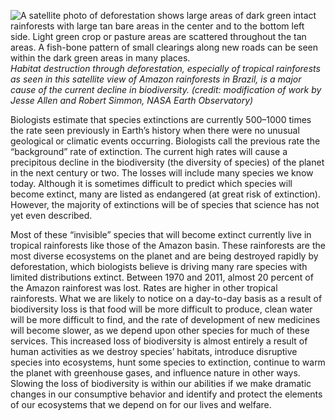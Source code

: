 ![ A satellite photo of deforestation shows large areas of dark green intact rainforests with large tan bare areas in the center and to the bottom left side. Light green crop or pasture areas are scattered throughout the tan areas. A fish-bone pattern of small clearings along new roads can be seen within the dark green areas in many places.][1] _Habitat destruction through deforestation, especially of tropical rainforests as seen in this satellite view of Amazon rainforests in Brazil, is a major cause of the current decline in biodiversity. (credit: modification of work by Jesse Allen and Robert Simmon, NASA Earth Observatory)_

Biologists estimate that species extinctions are currently 500–1000 times the rate seen previously in Earth’s history when there were no unusual geological or climatic events occurring. Biologists call the previous rate the “background” rate of extinction. The current high rates will cause a precipitous decline in the biodiversity (the diversity of species) of the planet in the next century or two. The losses will include many species we know today. Although it is sometimes difficult to predict which species will become extinct, many are listed as endangered (at great risk of extinction). However, the majority of extinctions will be of species that science has not yet even described.

Most of these “invisible” species that will become extinct currently live in tropical rainforests like those of the Amazon basin. These rainforests are the most diverse ecosystems on the planet and are being destroyed rapidly by deforestation, which biologists believe is driving many rare species with limited distributions extinct. Between 1970 and 2011, almost 20 percent of the Amazon rainforest was lost. Rates are higher in other tropical rainforests. What we are likely to notice on a day-to-day basis as a result of biodiversity loss is that food will be more difficult to produce, clean water will be more difficult to find, and the rate of development of new medicines will become slower, as we depend upon other species for much of these services. This increased loss of biodiversity is almost entirely a result of human activities as we destroy species’ habitats, introduce disruptive species into ecosystems, hunt some species to extinction, continue to warm the planet with greenhouse gases, and influence nature in other ways. Slowing the loss of biodiversity is within our abilities if we make dramatic changes in our consumptive behavior and identify and protect the elements of our ecosystems that we depend on for our lives and welfare.

   [1]: https://cnx.org/resources/57fe853a911084d095f6527c5e07ade23bfae8f3/Figure_21_00_01.jpg

